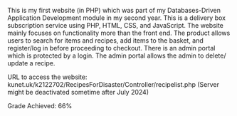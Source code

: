 This is my first website (in PHP) which was part of my Databases-Driven Application Development module in my second year. This is a delivery box subscription service using PHP, HTML, CSS, and JavaScript. The website mainly focuses on functionality more than the front end. The product allows users to search for items and recipes, add items to the basket, and register/log in before proceeding to checkout. There is an admin portal which is protected by a login. The admin portal allows the admin to delete/ update a recipe. 

URL to access the website: kunet.uk/k2122702/RecipesForDisaster/Controller/recipelist.php (Server might be deactivated sometime after July 2024) 

Grade Achieved: 66%
